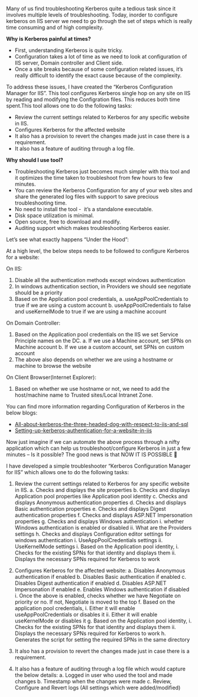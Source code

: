 Many of us find troubleshooting Kerberos quite a tedious task since it involves multiple levels of troubleshooting. Today, inorder to configure kerberos on IIS server we need to go through the set of steps which is really time consuming and of high complexity.

<b>Why is Kerberos painful at times?</b>

<ul>
<li>First, understanding Kerberos is quite tricky.</li>
<li>Configuration takes a lot of time as we need to look at configuration of IIS server, Domain controller and Client side.</li>
<li>Once a site breaks because of some configuration related issues, it’s really difficult to identify the exact cause because of the complexity.</li>
</ul>

To address these issues, I have created the “Kerberos Configuration Manager for IIS”. This tool configures Kerberos single hop on any site on IIS by reading and modifying the Configration files. This reduces both time spent.This tool allows one to do the following tasks:

<ul>
<li>Review the current settings related to Kerberos for any specific website in IIS.</li>
<li>Configures Kerberos for the affected website</li>
<li>It also has a provision to revert the changes made just in case there is a requirement.</li>
<li>It also has a feature of auditing through a log file.</li>
</ul>

<b>Why should I use tool?</b>

<ul>
<li>Troubleshooting Kerberos just becomes much simpler with this tool and it optimizes the time taken to troubleshoot from few hours to few minutes.</li>
<li>You can review the Kerberos Configuration for any of your web sites and share the generated log files with support to save precious troubleshooting time.</li>
<li>No need to install the tool -  it’s a standalone executable.</li>
<li>Disk space utilization is minimal.</li>
<li>Open source, free to download and modify.</li>
<li>Auditing support which makes troubleshooting Kerberos easier.</li>
</ul>	

Let’s see what exactly happens “Under the Hood”:

At a high level, the below steps needs to be followed to configure Kerberos for a website:

On IIS:

1.	Disable all the authentication methods except windows authentication
2.	In windows authentication section, in Providers we should see negotiate should be a priority
3.	Based on the Application pool credentials,
a.	useAppPoolCredentials to true if we are using a custom account
b.	useAppPoolCredentials to false and useKernelMode to true if we are using a machine account

On Domain Controller:

1.	Based on the Application pool credentials on the IIS we set Service Principle names on the DC.
a.	If we use a Machine account, set SPNs on Machine account
b.	If we use a custom account, set SPNs on custom account
2.	The above also depends on whether we are using a hostname or machine to browse the website

On Client Browser(Internet Explorer):

1.	Based on whether we use hostname or not, we need to add the host/machine name to Trusted sites/Local Intranet Zone.

You can find more information regarding Configuration of Kerberos in the below blogs:

- [All-about-kerberos-the-three-headed-dog-with-respect-to-iis-and-sql](https://blogs.msdn.microsoft.com/chiranth/2013/09/20/all-about-kerberos-the-three-headed-dog-with-respect-to-iis-and-sql/)
- [Setting-up-kerberos-authentication-for-a-website-in-iis](https://blogs.msdn.microsoft.com/chiranth/2014/04/17/setting-up-kerberos-authentication-for-a-website-in-iis/)


Now just imagine if we can automate the above process through a nifty application which can help us troubleshoot/configure Kerberos in just a few minutes – Is it possible? The good news is that NOW IT IS POSSIBLE 

I have developed a simple troubleshooter “Kerberos Configuration Manager for IIS” which allows one to do the following tasks:

1.	Review the current settings related to Kerberos for any specific website in IIS. 
a.	Checks and displays the site properties
b.	Checks and displays Application pool properties like Application pool identity
c.	Checks and displays Anonymous authentication properties
d.	Checks and displays Basic authentication properties
e.	Checks and displays Digest authentication properties
f.	Checks and displays ASP.NET Impersonation properties
g.	Checks and displays Windows authentication
i.	whether Windows authentication is enabled or disabled
ii.	What are the Providers settings
h.	Checks and displays Configuration editor settings for windows authentication
i.	UseAppPoolCredentials settings 
ii.	UseKernelMode settings
i.	Based on the Application pool identity, 
i.	Checks for the existing SPNs for that identity and displays them
ii.	Displays the necessary SPNs required for Kerberos to work 

2.	Configures Kerberos for the affected website:
a.	Disables Anonymous authentication if enabled
b.	Disables Basic authentication if enabled
c.	Disables Digest authentication if enabled
d.	Disables ASP.NET Impersonation if enabled
e.	Enables Windows authentication if disabled
i.	Once the above is enabled, checks whether we have Negotiate on priority or no. If not, Negotiate is moved to the top
f.	Based on the application pool credentials,
i.	Either it will enable useAppPoolCredentials or disables it
ii.	Either it will enable useKernelMode or disables it
g.	Based on the Application pool identity, 
i.	Checks for the existing SPNs for that identity and displays them
ii.	Displays the necessary SPNs required for Kerberos to work 
h.	Generates the script for setting the required SPNs in the same directory

3.	It also has a provision to revert the changes made just in case there is a requirement.

4.	It also has a feature of auditing through a log file which would capture the below details:
a.	Logged in user who used the tool and made changes
b.	Timestamp when the changes were made
c.	Review, Configure and Revert logs (All settings which were added/modified)
